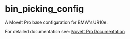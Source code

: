 # bin_picking_config

A MoveIt Pro base configuration for BMW's UR10e.

For detailed documentation see: [MoveIt Pro Documentation](https://docs.picknik.ai/)
